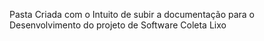 Pasta Criada com o Intuito de subir a documentação para o Desenvolvimento do projeto de Software Coleta Lixo
